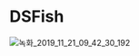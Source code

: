 # DSFish


![녹화_2019_11_21_09_42_30_192](https://user-images.githubusercontent.com/54298426/69290921-d4757b80-0c44-11ea-98d4-eafcab88668c.gif)
